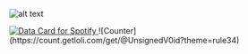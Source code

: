 ![alt text](https://github.com/UnsignedV0id/UnsignedV0id/blob/main/Unsigned_Void.jpg?raw=true)


<a href="https://www.data-card-for-spotify.com/card?user_id=12156567363">
  <img src="https://www.data-card-for-spotify.com/api/card?user_id=12156567363&show_border=1&show_date=1&hide_title=1" alt="Data Card for Spotify" >
</a>
![Counter](https://count.getloli.com/get/@UnsignedV0id?theme=rule34)
